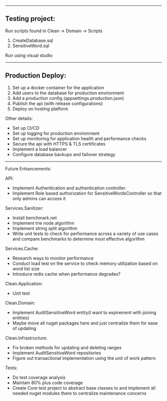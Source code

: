 -------------------------------------------------
Testing project:
-------------------------------------------------

Run scripts found in Clean -> Domain -> Scripts
 1. CreateDatabase.sql
 2. SensitiveWord.sql

Run using visual studio

-------------------------------------------------
Production Deploy:
-------------------------------------------------

1. Set up a docker container for the application
2. Add users to the database for production environment
3. Add a production config (appsettings.production.json)
4. Publish the api (with release configurations)
5. Deploy on hosting platform

Other details:
- Set up CI/CD
- Set up logging for production environment
- Set up monitoring for application health and performance checks
- Secure the api with HTTPS & TLS certificates
- Implement a load balancer
- Configure database backups and failover strategy

-------------------------------------------------

Future Enhancements:

API:
- Implement Authentication and authentication controller.
- Implement Role based authorization for SensitiveWordsController so that only admins can access it

Services.Sanitizer:
- Install benchmark.net
- Implement trie node algorithm
- Implement string split algorithm
- Write unit tests to check for performance across a variety of use cases and compare benchmarks to determine most effective algorithm

Services.Cache:
- Research ways to monitor performance
- Conduct load test on the service to check memory utilization based on word list size
- Introduce redis cache when performance degrades?

Clean.Application:
- Unit test

Clean.Domain:
- Implement AuditSensitiveWord entity(I want to expirement with joining entities)
- Maybe move all nuget packages here and just centralize them for ease of updating

Clean.Infrastructure:
- Fix broken methods for updating and deleting ranges
- Implement AuditSensitiveWord repositories
- Figure out transactional implementation using the unit of work pattern

Tests:
- Do test coverage analysis
- Maintain 80% plus code coverage
- Create Core test project to abstract base classes to and implement all needed nuget modules there to centralize maintenance concerns
